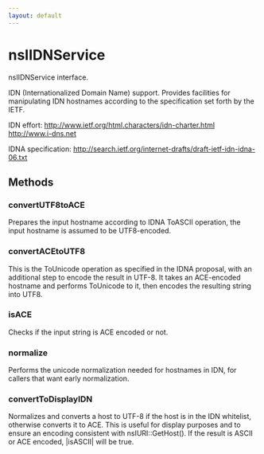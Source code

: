 ```yaml
---
layout: default
---
```


# nsIIDNService #

nsIIDNService interface.

IDN (Internationalized Domain Name) support. Provides facilities
for manipulating IDN hostnames according to the specification set
forth by the IETF.

IDN effort:
http://www.ietf.org/html.characters/idn-charter.html
http://www.i-dns.net

IDNA specification:
http://search.ietf.org/internet-drafts/draft-ietf-idn-idna-06.txt


## Methods ##

### convertUTF8toACE ###

Prepares the input hostname according to IDNA ToASCII operation,
the input hostname is assumed to be UTF8-encoded.


### convertACEtoUTF8 ###

This is the ToUnicode operation as specified in the IDNA proposal,
with an additional step to encode the result in UTF-8.
It takes an ACE-encoded hostname and performs ToUnicode to it, then
encodes the resulting string into UTF8.


### isACE ###

Checks if the input string is ACE encoded or not.


### normalize ###

Performs the unicode normalization needed for hostnames in IDN,
for callers that want early normalization.


### convertToDisplayIDN ###

Normalizes and converts a host to UTF-8 if the host is in the IDN
whitelist, otherwise converts it to ACE. This is useful for display
purposes and to ensure an encoding consistent with nsIURI::GetHost().
If the result is ASCII or ACE encoded, |isASCII| will be true.

